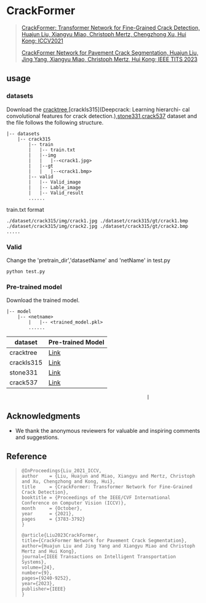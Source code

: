 

# CrackFormer

>[CrackFormer: Transformer Network for Fine-Grained Crack Detection,
>Huajun Liu, Xiangyu Miao, Christoph Mertz, Chengzhong Xu, Hui Kong; 
ICCV2021](https://openaccess.thecvf.com/content/ICCV2021/html/Liu_CrackFormer_Transformer_Network_for_Fine-Grained_Crack_Detection_ICCV_2021_paper.html)
>
>[CrackFormer Network for Pavement Crack Segmentation,
>Huajun Liu, Jing Yang, Xiangyu Miao, Christoph Mertz, Hui Kong; 
IEEE TITS 2023](https://ieeexplore.ieee.org/abstract/document/10109158)

## usage
### datasets
Download the [cracktree](https://www.sciencedirect.com/science/article/pii/S0167865511003795),[crackls315](Deepcrack: Learning hierarchi-
cal convolutional features for crack detection.),[stone331](https://www.sciencedirect.com/science/article/pii/S1051200420302529),[crack537](https://www.sciencedirect.com/science/article/pii/S0925231219300566) dataset and the file follows the following structure.

```
|-- datasets
    |-- crack315
        |-- train
        |   |-- train.txt
        |   |--img
        |   |   |--<crack1.jpg>
        |   |--gt
        |   |   |--<crack1.bmp>
        |-- valid
        |   |-- Valid_image
        |   |-- Lable_image
        |   |-- Valid_result
        ......
```

train.txt format
```
./dataset/crack315/img/crack1.jpg ./dataset/crack315/gt/crack1.bmp
./dataset/crack315/img/crack2.jpg ./dataset/crack315/gt/crack2.bmp
.....
```

### Valid

Change the 'pretrain_dir','datasetName' and 'netName' in test.py

```
python test.py
```

### Pre-trained model

Download the trained model.

```
|-- model
    |-- <netname>
        |   |-- <trained_model.pkl>
        ......
```



| dataset    | Pre-trained Model                                            |
| ---------- | ------------------------------------------------------------ |
| cracktree  | [Link](https://drive.google.com/file/d/1avhmDO7AdM_D4BR25aeNg7lBgch6m_d8/view?usp=share_link) |
| crackls315 | [Link](https://drive.google.com/file/d/1ugZkeQ8_RFkaP_caLCIshbzJDD2MOHau/view?usp=share_link) |
| stone331   | [Link](https://drive.google.com/file/d/1L_f-yUIQc1YP7xHaQtCn-agcVtjWVV6O/view?usp=share_link) |
| crack537   | [Link](https://drive.google.com/file/d/1A5m_rsFcwONii1fi_39jZ-HcTeLw7Rvb/view?usp=share_link) |

                                                       |

## Acknowledgments

- We thank the anonymous reviewers for valuable and inspiring comments and suggestions.

## Reference
>``` 
>@InProceedings{Liu_2021_ICCV,
>author    = {Liu, Huajun and Miao, Xiangyu and Mertz, Christoph and Xu, Chengzhong and Kong, Hui},
>title     = {CrackFormer: Transformer Network for Fine-Grained Crack Detection},
>booktitle = {Proceedings of the IEEE/CVF International Conference on Computer Vision (ICCV)},
>month     = {October},
>year      = {2021},
>pages     = {3783-3792}
>}
>
>@article{Liu2023CrackFormer,
>title={CrackFormer Network for Pavement Crack Segmentation},
>author={Huajun Liu and Jing Yang and Xiangyu Miao and Christoph Mertz and Hui Kong},
>journal={IEEE Transactions on Intelligent Transportation Systems},
>volume={24},
>number={9},
>pages={9240-9252},
>year={2023},
>publisher={IEEE}
>}
>
>```
